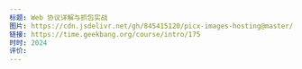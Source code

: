 ```yaml
---
标题: Web 协议详解与抓包实战
图片: https://cdn.jsdelivr.net/gh/845415120/picx-images-hosting@master/20240216/1708053036820.1gp4f4r6pd5s.webp
链接: https://time.geekbang.org/course/intro/175
时时: 2024
评价:
---
```


